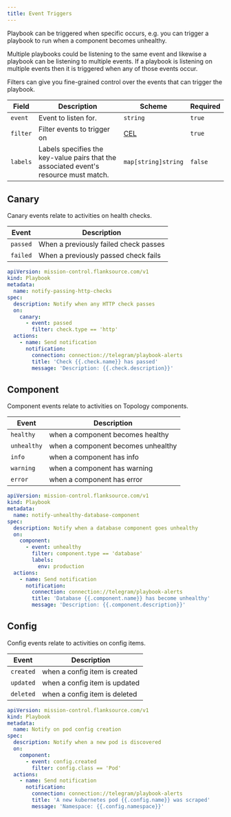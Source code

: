 ```yaml
---
title: Event Triggers
---
```


Playbook can be triggered when specific occurs, e.g.  you can trigger a playbook to run when a component becomes unhealthy.

Multiple playbooks could be listening to the same event and likewise a playbook can be listening to multiple events. If a playbook is listening on multiple events then it is triggered when any of those events occur.

Filters can give you fine-grained control over the events that can trigger the playbook.

| Field    | Description                                                                                   | Scheme              | Required |
| -------- | --------------------------------------------------------------------------------------------- | ------------------- | -------- |
| `event`  | Event to listen for.                                                                          | `string`            | `true`   |
| `filter` | Filter events to trigger on | [CEL](/reference/scripting/cel)            | `true`   |
| `labels` | Labels specifies the key-value pairs that the associated event's resource must match.         | `map[string]string` | `false`  |


## Canary

Canary events relate to activities on health checks.

| Event    | Description                           |
| -------- | ------------------------------------- |
| `passed` | When a previously failed check passes |
| `failed` | When a previously passed check fails  |


```yaml title="notify-passing-http-checks.yaml"
apiVersion: mission-control.flanksource.com/v1
kind: Playbook
metadata:
  name: notify-passing-http-checks
spec:
  description: Notify when any HTTP check passes
  on:
    canary:
      - event: passed
        filter: check.type == 'http'
  actions:
    - name: Send notification
      notification:
        connection: connection://telegram/playbook-alerts
        title: 'Check {{.check.name}} has passed'
        message: 'Description: {{.check.description}}'
```

## Component

Component events relate to activities on Topology components.

| Event       | Description                        |
| ----------- | ---------------------------------- |
| `healthy`   | when a component becomes healthy   |
| `unhealthy` | when a component becomes unhealthy |
| `info`      | when a component has info          |
| `warning`   | when a component has warning       |
| `error`     | when a component has error         |


```yaml title="notify-unhealthy-database-component.yaml"
apiVersion: mission-control.flanksource.com/v1
kind: Playbook
metadata:
  name: notify-unhealthy-database-component
spec:
  description: Notify when a database component goes unhealthy
  on:
    component:
      - event: unhealthy
        filter: component.type == 'database'
        labels:
          env: production
  actions:
    - name: Send notification
      notification:
        connection: connection://telegram/playbook-alerts
        title: 'Database {{.component.name}} has become unhealthy'
        message: 'Description: {{.component.description}}'
```

## Config

Config events relate to activities on config items.

| Event     | Description                   |
| --------- | ----------------------------- |
| `created` | when a config item is created |
| `updated` | when a config item is updated |
| `deleted` | when a config item is deleted |

```yaml title="notify-newly-scraped-pod.yaml"
apiVersion: mission-control.flanksource.com/v1
kind: Playbook
metadata:
  name: Notify on pod config creation
spec:
  description: Notify when a new pod is discovered
  on:
    component:
      - event: config.created
        filter: config.class == 'Pod'
  actions:
    - name: Send notification
      notification:
        connection: connection://telegram/playbook-alerts
        title: 'A new kubernetes pod {{.config.name}} was scraped'
        message: 'Namespace: {{.config.namespace}}'
```
